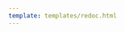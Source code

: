 ```yaml
---
template: templates/redoc.html
---
```


<redoc spec-url="../../apis/restapis/authentication.yaml"></redoc>
